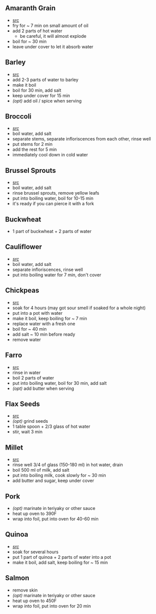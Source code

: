 ## Amaranth Grain

- [src](https://givzdorov.com/pravilnoe-pitanie/rezepty/blyuda-iz-amaranta-prosto-obedenie/)
- fry for ~ 7 min on small amount of oil
- add 2 parts of hot water
  - be careful, it will almost explode
- boil for ~ 30 min
- leave under cover to let it absorb water

## Barley

- [src](http://ru.wikihow.com/%D0%BF%D1%80%D0%B8%D0%B3%D0%BE%D1%82%D0%BE%D0%B2%D0%B8%D1%82%D1%8C-%D1%8F%D1%87%D0%BC%D0%B5%D0%BD%D1%8C)
- add 2-3 parts of water to barley
- make it boil
- boil for 30 min, add salt
- keep under cover for 15 min
- _(opt)_ add oil / spice when serving

## Broccoli

- _[src](http://ru.wikihow.com/%D0%B2%D0%B0%D1%80%D0%B8%D1%82%D1%8C-%D0%B1%D1%80%D0%BE%D0%BA%D0%BA%D0%BE%D0%BB%D0%B8)_
- boil water, add salt
- separate stems, separate infloriscences from each other, rinse well
- put stems for 2 min
- add the rest for 5 min
- immediately cool down in cold water

## Brussel Sprouts

- [src](http://ru.wikihow.com/%D0%BF%D1%80%D0%B8%D0%B3%D0%BE%D1%82%D0%BE%D0%B2%D0%B8%D1%82%D1%8C-%D0%B1%D1%80%D1%8E%D1%81%D1%81%D0%B5%D0%BB%D1%8C%D1%81%D0%BA%D1%83%D1%8E-%D0%BA%D0%B0%D0%BF%D1%83%D1%81%D1%82%D1%83)
- boil water, add salt
- rinse brussel sprouts, remove yellow leafs
- put into boiling water, boil for 10-15 min
- it's ready if you can pierce it with a fork

## Buckwheat

- 1 part of buckwheat + 2 parts of water

## Cauliflower

- _[src](http://www.yourlifestyle.ru/kulinariya/994-kak-skolko-varit-cvetnuyu-kapustu.html)_
- boil water, add salt
- separate infloriscences, rinse well
- put into boiling water for 7 min, don't cover

## Chickpeas

- [src](http://skolkovarim.ru/krupy/recepty-vkusnyx-supov-iz-nuta.html)
- soak for 4 hours (may got sour smell if soaked for a whole night)
- put into a pot with water
- make it boil, keep boiling for ~ 7 min
- replace water with a fresh one
- boil for ~ 40 min
- add salt ~ 10 min before ready
- remove water

## Farro

- [src](http://woman365.ru/recipes/kasha-iz-polby/)
- rinse in water
- boil 2 parts of water
- put into boiling water, boil for 30 min, add salt
- _(opt)_ add butter when serving

## Flax Seeds

- [src](http://100trav.su/zdorovoe-pitanie/lnyanaya-kasha-v-chem-polza-retsept-prigotovleniya-lnyanoj-kashi.html)
- _(opt)_ grind seeds
- 1 table spoon + 2/3 glass of hot water
- stir, wait 3 min

## Millet

- [src](http://woman365.ru/recipes/pshennaya-kasha/)
- rinse well 3/4 of glass (150-180 ml) in hot water, drain
- boil 500 ml of milk, add salt
- put into boiling milk, cook slowly for ~ 30 min
- add butter and sugar, keep under cover

## Pork

- _(opt)_ marinate in teriyaky or other sauce
- heat up oven to 390F
- wrap into foil, put into oven for 40-60 min

## Quinoa

- _[src](http://skolkovarim.ru/krupy/i-dazhe-kinoa-mozhno-vkusno-prigotovit.html)_
- soak for several hours
- put 1 part of quinoa + 2 parts of water into a pot
- make it boil, add salt, keep boiling for ~ 15 min

## Salmon

- remove skin
- _(opt)_ marinate in teriyaky or other sauce
- heat up oven to 450F
- wrap into foil, put into oven for 20 min
